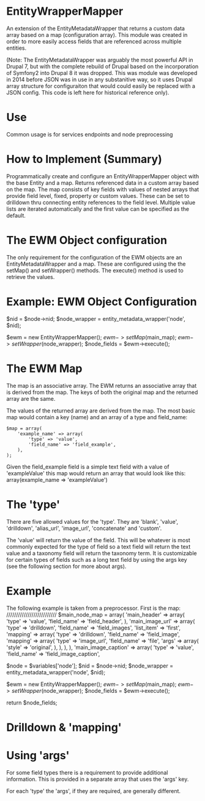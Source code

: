 EntityWrapperMapper
===================

An extension of the EntityMetadataWrapper that returns a custom data array 
based on a map (configuration array).  This module was created in order to more
easily access fields that are referenced across multiple entities. 

(Note: The EntityMetadataWrapper was arguably the most powerful API 
in Drupal 7, but with the complete rebuild of Drupal based on the incorporation 
of Symfony2 into Drupal 8 it was dropped.  This was module was developed in 2014 
before JSON was in use in any substanitive way, so it uses Drupal array
structure for configuraiton that would could easily be replaced with a JSON config.
This code is left here for historical reference only).

Use
===
Common usage is for services endpoints and node preprocessing

How to Implement (Summary)
==========================
Programmatically create and configure an EntityWrapperMapper object with the
base Entity and a map. Returns referenced data in a custom array based on
the map.  The map consists of key fields with values of nested arrays that
provide field level, fixed, property or custom values.  These can be set to
drilldown thru connecting entity references to the field level. Multiple value
lists are iterated automatically and the first value can be specified
 as the default.

The EWM Object configuration
============================
The only requirement for the configuration of the EWM objects are an
EntityMetadataWrapper and a map.   These are configured using the the setMap()
and setWrapper() methods.  The execute() method is used to retrieve the values.

Example: EWM Object Configuration
=================================

  $nid = $node->nid;
  $node_wrapper = entity_metadata_wrapper('node', $nid);

  $ewm = new EntityWrapperMapper();
  $ewm->setMap($main_map);
  $ewm->setWrapper($node_wrapper);
  $node_fields = $ewm->execute();

The EWM Map
===========
The map is an associative array.  The EWM returns an associative array that is
derived from the map.  The keys of both the original map and the returned array
are the same.

The values of the returned array are derived from the map.  The most basic map
would contain a key (name) and an array of a type and field_name:

    $map = array(
        'example_name' => array(
            'type' => 'value',
            'field_name' => 'field_example',
        ),
    );

Given the field_example field is a simple text field with a value of 
'exampleValue' this map would return an array that would look like this:
array(example_name => 'exampleValue')

The 'type'
================
There are five allowed values for the 'type'.  They are 'blank', 'value', 
'drilldown', 'alias_url', 'image_url', 'concatenate' and 'custom'.  

The 'value' will return the value of the field.  This will be whatever is most
commonly expected for the type of field so a text field will return the text
value and a taxonomy field will return the taxonomy term.  It is customizable 
for certain types of fields such as a long text field by using the args key 
(see the following section for more about args).

Example
=======
The following example is taken from a preprocessor. First is the map:
//////////////////////////
  $main_node_map = array(
    'main_header' => array(
      'type' => 'value',
      'field_name' => 'field_header',
    ),
    'main_image_url' => array(
      'type' => 'drilldown',
      'field_name' => 'field_images',
      'list_item' => 'first',
      'mapping' => array(
        'type' => 'drilldown',
        'field_name' => 'field_image',
        'mapping' => array(
          'type' => 'image_url',
          'field_name' => 'file',
          'args' => array(
            'style' => 'original',
          ),
        ),
      ),
    ),
    'main_image_caption' => array(
      'type' => 'value',
      'field_name' => 'field_image_caption',


  $node = $variables['node'];
  $nid = $node->nid;
  $node_wrapper = entity_metadata_wrapper('node', $nid);

  $ewm = new EntityWrapperMapper();
  $ewm->setMap($main_map);
  $ewm->setWrapper($node_wrapper);
  $node_fields = $ewm->execute();

  return $node_fields;

Drilldown & 'mapping'
=====================

Using 'args'
============
For some field types there is a requirement to provide additional information.
This is provided in a separate array that uses the 'args' key.

For each 'type' the 'args', if they are required, are generally different. 
